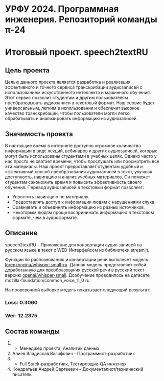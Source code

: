 # УРФУ 2024. Программная инженерия. Репозиторий команды π-24 
# Итоговый проект. speech2textRU
## Цель проекта
Целью данного проекта является разработка и реализация эффективного и точного сервиса транскрибации аудиозаписей с использованием искусственного интеллекта и машинного обучения. Этот сервис позволит студентам и другим пользователям преобразовывать аудиозаписи в текстовый формат. Наш сервис будет универсальным, легким в использовании и обеспечит высокое качество транскрибации, чтобы пользователи могли легко обрабатывать и анализировать информацию из аудиозаписей.

## Значимость проекта
В настоящее время в интернете доступно огромное количество информации в виде лекций, вебинаров и других аудиозаписей, которые могут быть использованы студентами в учебных целях. Однако часто у нас просто не хватает времени, чтобы прослушать или просмотреть все эти материалы. Наш проект предоставляет студентам удобный и эффективный способ преобразования аудиозаписей в текст, улучшая доступность, навигацию и анализ учебных материалов. Он поможет студентам сэкономить время и повысить эффективность своего обучения. Перевод аудиозаписей в текстовый формат позволяет:
- Упростить навигацию по материалу.
- Предоставлять доступ к информации людям с нарушениями слуха.
- Сравнивать и объединять информацию из разных источников.
- Некоторым людям проще воспринимать информацию в текстовом формате, чем в аудиоформате.

## Описание
speech2textRU - Приложение для конвертации аудио записей на русском языке в текст с WEB-Интерфейсом из библиотеки streamlit.

Функции по распознованию и конвертации речи выполняет модель [lorenzoncina/whisper-small-ru](https://huggingface.co/lorenzoncina/whisper-small-ru).
Данная модель представляет собой доработанную для преобразования русской речи в русский текст версию [openai/whisper-small](https://huggingface.co/openai/whisper-small). 
Дообучение проводилось на датасете mozilla-foundation/common_voice_11_0 ru. 

На проверочной выборке модель показывает следующий результат:
### Loss: 0.3060
### Wer: 12.2375

## Состав команды
1.  - Менеджер проекта, Аналитик данных
2.  Алиев Владислав Вагифович - Программист-разработчик
3.  - Full Stack-разработчик, Тестировщик-QA инженер
4. Кондратьев Андрей Сергеевич - Документалист/технический писатель

